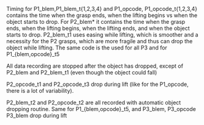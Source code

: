 Timing for P1_blem,P1_blem_t{1,2,3,4} and P1_opcode, P1_opcode_t{1,2,3,4} contains the time when the grasp ends, when the lifting begins vs when the object starts to drop.
For P2_blem* it contains the time when the grasp ends, when the lifting begins, when the lifting ends, and when the object starts to drop. P2_blem_t1 uses easing while lifting, which is smoother and a necessity for the P2 grasps, which are more fragile and thus can drop the object while lifting. The same code is the used for all P3 and for P1_{blem,opcode}_t5

All data recording are stopped after the object has dropped, except of P2_blem and P2_blem_t1 (even though the object could fall)

P2_opcode_t1 and P2_opcode_t3 drop during lift (like for the P1_opcode, there is a lot of variability).

P2_blem_t2 and  P2_opcode_t2 are all recorded with automatic object dropping routine.
Same for P1_{blem,opcode}_t5, and P3_blem, P3_opcode
P3_blem drop during lift
